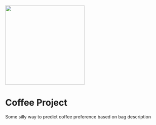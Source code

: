 # <img src ="https://github.com/amybok/coffee-project/assets/119104583/bca895e3-57b6-4ff2-9d15-84f87a26b85c" width="250"/>
# Coffee Project 
Some silly way to predict coffee preference based on bag description
